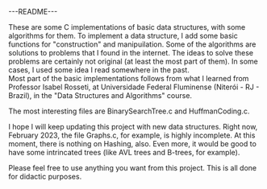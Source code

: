 ---README---

These are some C implementations of basic data structures, with some algorithms for them.
To implement a data structure, I add some basic functions for "construction" and manipuilation.
Some of the algorithms are solutions to problems that I found in the internet. The ideas to solve
these problems are certainly not original (at least the most part of them).
In some cases, I used some idea I read somewhere in the past.  
Most part of the basic implementations follows from what I learned from Professor Isabel Rosseti, at Universidade Federal
Fluminense (Niterói - RJ - Brazil), in the "Data Structures and Algorithms" course. 

The most interesting files are BinarySearchTree.c and HuffmanCoding.c. 

I hope I will keep updating this project with new data structures. Right now, February 2023, the file
Graphs.c, for example, is highly incomplete. At this moment, there is nothing on Hashing, also. Even more, 
it would be good to have some intrincated trees (like AVL trees and B-trees, for example). 

Please feel free to use anything you want from this project. This is all done for didactic purposes.
